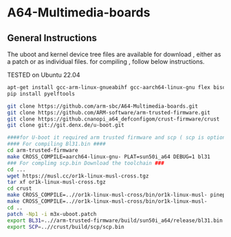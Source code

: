 # A64-Multimedia-boards
## General Instructions
The uboot and kernel device tree files are available for download , either as a patch or as individual files.
for compiling , follow below instructions.

TESTED on Ubuntu 22.04

```sh
apt-get install gcc-arm-linux-gnueabihf gcc-aarch64-linux-gnu flex bison swig python3-dev device-tree-compiler git libncurses-dev python3-setuptools libssl-dev pip2 pip
pip install pyelftools

git clone https://github.com/arm-sbc/A64-Multimedia-boards.git
git clone https://github.com/ARM-software/arm-trusted-firmware.git
git clone https://github.cnanopi_a64_defconfigom/crust-firmware/crust
git clone git://git.denx.de/u-boot.git

####for U-boot it required arm trusted firmware and scp ( scp is optional, the board will boot without scp)
#### For compiling Bl31.bin ####
cd arm-trusted-firmware
make CROSS_COMPILE=aarch64-linux-gnu- PLAT=sun50i_a64 DEBUG=1 bl31
### For complimg scp.bin Download the toolchain ###
cd ...
wget https://musl.cc/or1k-linux-musl-cross.tgz
tar xf or1k-linux-musl-cross.tgz
cd crust
make CROSS_COMPILE=..//or1k-linux-musl-cross/bin/or1k-linux-musl- pinephone_defconfig
make CROSS_COMPILE=..//or1k-linux-musl-cross/bin/or1k-linux-musl-
cd ..
patch -Np1 -i m3x-uboot.patch
export BL31=..//arm-trusted-firmware/build/sun50i_a64/release/bl31.bin
export SCP=..//crust/build/scp/scp.bin

